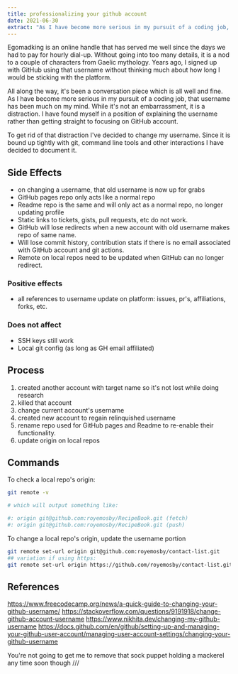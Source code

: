 ```yaml
---
title: professionalizing your github account
date: 2021-06-30
extract: "As I have become more serious in my pursuit of a coding job, that username has been much on my mind. While it's not an embarrassment, it is a distraction."
---
```


Egomadking is an online handle that has served me well since the days we had to pay for hourly dial-up. Without going into too many details, it is a nod to a couple of characters from Gaelic mythology. Years ago, I signed up with GitHub using that username without thinking much about how long I would be sticking with the platform.

All along the way, it's been a conversation piece which is all well and fine. As I have become more serious in my pursuit of a coding job, that username has been much on my mind. While it's not an embarrassment, it is a distraction. I have found myself in a position of explaining the username rather than getting straight to focusing on GitHub account.

To get rid of that distraction I've decided to change my username. Since it is bound up tightly with git, command line tools and other interactions I have decided to document it.

## Side Effects

- on changing a username, that old username is now up for grabs
- GitHub pages repo only acts like a normal repo
- Readme repo is the same and will only act as a normal repo, no longer updating profile
- Static links to tickets, gists, pull requests, etc do not work.
- GitHub will lose redirects when a new account with old username makes repo of same name.
- Will lose commit history, contribution stats if there is no email associated with GitHub account and git actions.
- Remote on local repos need to be updated when GitHub can no longer redirect.

### Positive effects

- all references to username update on platform: issues, pr's, affiliations, forks, etc.

### Does not affect

- SSH keys still work
- Local git config (as long as GH email affiliated)

## Process

1. created another account with target name so it's not lost while doing research
2. killed that account
3. change current account's username
4. created new account to regain relinquished username
5. rename repo used for GitHub pages and Readme to re-enable their functionality.
6. update origin on local repos

## Commands

To check a local repo's origin:

```bash
git remote -v

# which will output something like:

#: origin git@github.com:royemosby/RecipeBook.git (fetch)
#: origin git@github.com:royemosby/RecipeBook.git (push)
```
To change a local repo's origin, update the username portion

```bash
git remote set-url origin git@github.com:royemosby/contact-list.git
## variation if using https:
git remote set-url origin https://github.com/royemosby/contact-list.git
```

## References

https://www.freecodecamp.org/news/a-quick-guide-to-changing-your-github-username/
https://stackoverflow.com/questions/9191918/change-github-account-username
https://www.nikhita.dev/changing-my-github-username
https://docs.github.com/en/github/setting-up-and-managing-your-github-user-account/managing-user-account-settings/changing-your-github-username

You're not going to get me to remove that sock puppet holding a mackerel any time soon though ///